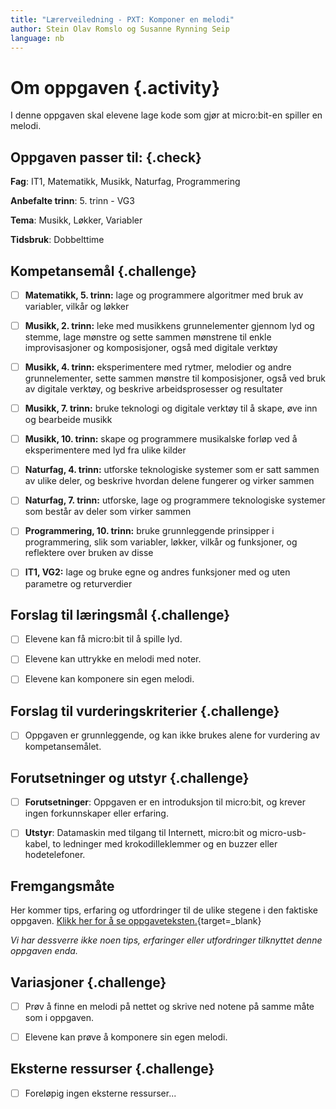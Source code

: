 ```yaml
---
title: "Lærerveiledning - PXT: Komponer en melodi"
author: Stein Olav Romslo og Susanne Rynning Seip
language: nb
---
```



# Om oppgaven {.activity}

I denne oppgaven skal elevene lage kode som gjør at micro:bit-en spiller en
melodi.

## Oppgaven passer til: {.check}

__Fag__: IT1, Matematikk, Musikk, Naturfag, Programmering

__Anbefalte trinn__: 5. trinn - VG3

__Tema__: Musikk, Løkker, Variabler

__Tidsbruk__: Dobbelttime

## Kompetansemål {.challenge}

- [ ] __Matematikk, 5. trinn:__ lage og programmere algoritmer med bruk av variabler, vilkår og løkker

- [ ] __Musikk, 2. trinn:__ leke med musikkens grunnelementer gjennom lyd og stemme, lage mønstre og sette sammen mønstrene til enkle improvisasjoner og komposisjoner, også med digitale verktøy

- [ ] __Musikk, 4. trinn:__ eksperimentere med rytmer, melodier og andre grunnelementer, sette sammen mønstre til komposisjoner, også ved bruk av digitale verktøy, og beskrive arbeidsprosesser og resultater

- [ ] __Musikk, 7. trinn:__ bruke teknologi og digitale verktøy til å skape, øve inn og bearbeide musikk

- [ ] __Musikk, 10. trinn:__ skape og programmere musikalske forløp ved å eksperimentere med lyd fra ulike kilder

- [ ] __Naturfag, 4. trinn:__ utforske teknologiske systemer som er satt sammen av ulike deler, og beskrive hvordan delene fungerer og virker sammen

- [ ] __Naturfag, 7. trinn:__ utforske, lage og programmere teknologiske systemer som består av deler som virker sammen

- [ ] __Programmering, 10. trinn:__ bruke grunnleggende prinsipper i programmering, slik som variabler, løkker, vilkår og funksjoner, og reflektere over bruken av disse

- [ ] __IT1, VG2:__ lage og bruke egne og andres funksjoner med og uten parametre og returverdier

## Forslag til læringsmål {.challenge}

- [ ] Elevene kan få micro:bit til å spille lyd.

- [ ] Elevene kan uttrykke en melodi med noter.

- [ ] Elevene kan komponere sin egen melodi.

## Forslag til vurderingskriterier {.challenge}

- [ ] Oppgaven er grunnleggende, og kan ikke brukes alene for vurdering av
  kompetansemålet.

## Forutsetninger og utstyr {.challenge}

- [ ] __Forutsetninger__: Oppgaven er en introduksjon til micro:bit, og krever
  ingen forkunnskaper eller erfaring.

- [ ] __Utstyr__: Datamaskin med tilgang til Internett, micro:bit og
  micro-usb-kabel, to ledninger med krokodilleklemmer og en buzzer eller
  hodetelefoner.

## Fremgangsmåte

Her kommer tips, erfaring og utfordringer til de ulike stegene i den faktiske
oppgaven. [Klikk her for å se
oppgaveteksten.](../pxt_komponer_en_melodi/komponer_en_melodi.html){target=_blank}

_Vi har dessverre ikke noen tips, erfaringer eller utfordringer tilknyttet denne
oppgaven enda._

## Variasjoner {.challenge}

- [ ] Prøv å finne en melodi på nettet og skrive ned notene på samme måte som i
  oppgaven.

- [ ] Elevene kan prøve å komponere sin egen melodi.

## Eksterne ressurser {.challenge}

- [ ] Foreløpig ingen eksterne ressurser...
